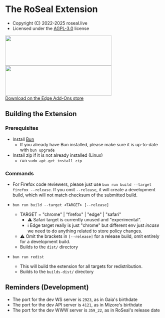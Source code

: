 # The RoSeal Extension
* Copyright (C) 2022-2025 roseal.live
* Licensed under the [AGPL-3.0](LICENSE) license

<a href="https://www.roseal.live/download/chrome" title="Download on the Chrome Web Store">
  <img src="https://developer.chrome.com/static/docs/webstore/branding/image/iNEddTyWiMfLSwFD6qGq.png" width="340px" height="96px">
</a>
<a href="https://www.roseal.live/download/firefox" title="Download on the Firefox Add-Ons Store">
  <img src="https://blog.mozilla.org/addons/files/2020/04/get-the-addon-fx-apr-2020.svg" width="340px" height="96px">
</a>
<br />
<a href="https://www.roseal.live/download/edge" title="Download on the Edge Add-Ons Store">
  Download on the Edge Add-Ons store
</a>

## Building the Extension
### Prerequisites
- Install [Bun](https://bun.sh)
  - If you already have Bun installed, please make sure it is up-to-date with `bun upgrade`
- Install zip if it is not already installed (Linux)
  - run `sudo apt-get install zip`

### Commands
* For Firefox code reviewers, please just use `bun run build --target firefox --release`. If you omit `--release`, it will create a development build, which will not match checksum of the submitted build.

- `bun run build --target <TARGET> [--release]`
  * TARGET = "chrome" | "firefox" | "edge" | "safari"
    * ⚠️ Safari target is currently unused and "experimental".
    * ℹ️ Edge target really is just "chrome" but different env just *incase* we need to do anything related to store policy changes.
  * ⚠️ Omit the brackets in `[--release]` for a release build, omit entirely for a development build.
  * Builds to the `dist/` directory

- `bun run redist`
  * This will build the extension for all targets for redistribution.
  * Builds to the `builds-dist/` directory

## Reminders (Development)
- The port for the dev WS server is `2923`, as in Gaia's birthdate
- The port for the dev API server is `4121`, as in Mizore's birthdate
- The port for the dev WWW server is `359_22`, as in RoSeal's release date

